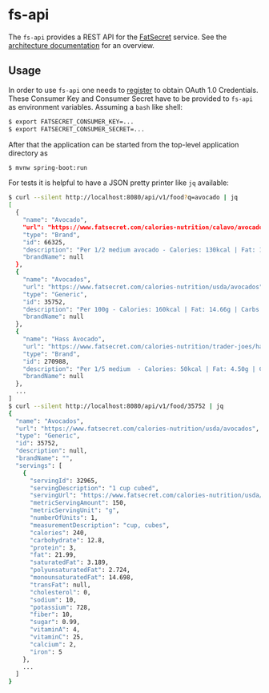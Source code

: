 # fs-api

The `fs-api` provides a REST API for the
[FatSecret](https://fatsecret.com) service. See the [architecture
documentation](docs/architecture.md) for an overview.

## Usage

In order to use `fs-api` one needs to
[register](https://platform.fatsecret.com/) to obtain OAuth 1.0
Credentials. These Consumer Key and Consumer Secret have to be provided
to `fs-api` as environment variables. Assuming a `bash` like shell:

```bash
$ export FATSECRET_CONSUMER_KEY=...
$ export FATSECRET_CONSUMER_SECRET=...
```

After that the application can be started from the top-level application
directory as

```bash
$ mvnw spring-boot:run
```

For tests it is helpful to have a JSON pretty printer like `jq`
available:

```bash
$ curl --silent http://localhost:8080/api/v1/food?q=avocado | jq
[
  {
    "name": "Avocado",
    "url": "https://www.fatsecret.com/calories-nutrition/calavo/avocado",
    "type": "Brand",
    "id": 66325,
    "description": "Per 1/2 medium avocado - Calories: 130kcal | Fat: 12.00g | Carbs: 6.00g | Protein: 1.00g",
    "brandName": null
  },
  {
    "name": "Avocados",
    "url": "https://www.fatsecret.com/calories-nutrition/usda/avocados",
    "type": "Generic",
    "id": 35752,
    "description": "Per 100g - Calories: 160kcal | Fat: 14.66g | Carbs: 8.53g | Protein: 2.00g",
    "brandName": null
  },
  {
    "name": "Hass Avocado",
    "url": "https://www.fatsecret.com/calories-nutrition/trader-joes/hass-avocado",
    "type": "Brand",
    "id": 270988,
    "description": "Per 1/5 medium  - Calories: 50kcal | Fat: 4.50g | Carbs: 3.00g | Protein: 0.00g",
    "brandName": null
  },
  ...
]
$ curl --silent http://localhost:8080/api/v1/food/35752 | jq
{
  "name": "Avocados",
  "url": "https://www.fatsecret.com/calories-nutrition/usda/avocados",
  "type": "Generic",
  "id": 35752,
  "description": null,
  "brandName": "",
  "servings": [
    {
      "servingId": 32965,
      "servingDescription": "1 cup cubed",
      "servingUrl": "https://www.fatsecret.com/calories-nutrition/usda/avocados?portionid=32965&portionamount=1.000",
      "metricServingAmount": 150,
      "metricServingUnit": "g",
      "numberOfUnits": 1,
      "measurementDescription": "cup, cubes",
      "calories": 240,
      "carbohydrate": 12.8,
      "protein": 3,
      "fat": 21.99,
      "saturatedFat": 3.189,
      "polyunsaturatedFat": 2.724,
      "monounsaturatedFat": 14.698,
      "transFat": null,
      "cholesterol": 0,
      "sodium": 10,
      "potassium": 728,
      "fiber": 10,
      "sugar": 0.99,
      "vitaminA": 4,
      "vitaminC": 25,
      "calcium": 2,
      "iron": 5
    },
    ...
  ]
}
```
